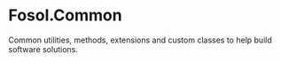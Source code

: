 Fosol.Common
============

Common utilities, methods, extensions and custom classes to help build software solutions.